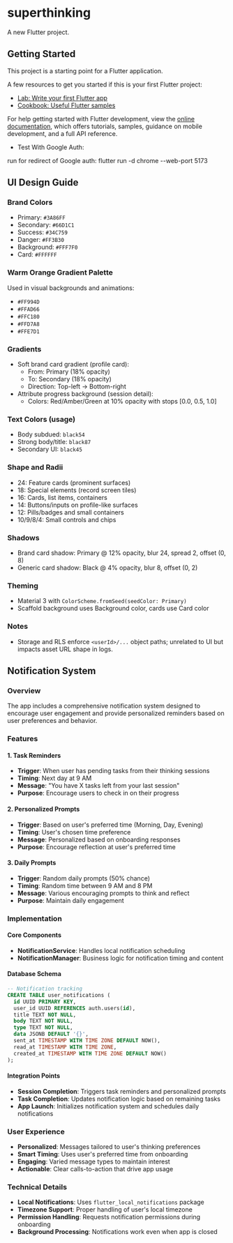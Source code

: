 # superthinking

A new Flutter project.

## Getting Started

This project is a starting point for a Flutter application.

A few resources to get you started if this is your first Flutter project:

- [Lab: Write your first Flutter app](https://docs.flutter.dev/get-started/codelab)
- [Cookbook: Useful Flutter samples](https://docs.flutter.dev/cookbook)

For help getting started with Flutter development, view the
[online documentation](https://docs.flutter.dev/), which offers tutorials,
samples, guidance on mobile development, and a full API reference.

- Test With Google Auth:

run for redirect of Google auth: flutter run -d chrome --web-port 5173

## UI Design Guide

### Brand Colors

- Primary: `#3A86FF`
- Secondary: `#66D1C1`
- Success: `#34C759`
- Danger: `#FF3B30`
- Background: `#FFF7F0`
- Card: `#FFFFFF`

### Warm Orange Gradient Palette

Used in visual backgrounds and animations:

- `#FF994D`
- `#FFAD66`
- `#FFC180`
- `#FFD7A8`
- `#FFE7D1`

### Gradients

- Soft brand card gradient (profile card):
  - From: Primary (18% opacity)
  - To: Secondary (18% opacity)
  - Direction: Top-left → Bottom-right
- Attribute progress background (session detail):
  - Colors: Red/Amber/Green at 10% opacity with stops [0.0, 0.5, 1.0]

### Text Colors (usage)

- Body subdued: `black54`
- Strong body/title: `black87`
- Secondary UI: `black45`

### Shape and Radii

- 24: Feature cards (prominent surfaces)
- 18: Special elements (record screen tiles)
- 16: Cards, list items, containers
- 14: Buttons/inputs on profile-like surfaces
- 12: Pills/badges and small containers
- 10/9/8/4: Small controls and chips

### Shadows

- Brand card shadow: Primary @ 12% opacity, blur 24, spread 2, offset (0, 8)
- Generic card shadow: Black @ 4% opacity, blur 8, offset (0, 2)

### Theming

- Material 3 with `ColorScheme.fromSeed(seedColor: Primary)`
- Scaffold background uses Background color, cards use Card color

### Notes

- Storage and RLS enforce `<userId>/...` object paths; unrelated to UI but impacts asset URL shape in logs.

## Notification System

### Overview

The app includes a comprehensive notification system designed to encourage user engagement and provide personalized reminders based on user preferences and behavior.

### Features

#### 1. Task Reminders

- **Trigger**: When user has pending tasks from their thinking sessions
- **Timing**: Next day at 9 AM
- **Message**: "You have X tasks left from your last session"
- **Purpose**: Encourage users to check in on their progress

#### 2. Personalized Prompts

- **Trigger**: Based on user's preferred time (Morning, Day, Evening)
- **Timing**: User's chosen time preference
- **Message**: Personalized based on onboarding responses
- **Purpose**: Encourage reflection at user's preferred time

#### 3. Daily Prompts

- **Trigger**: Random daily prompts (50% chance)
- **Timing**: Random time between 9 AM and 8 PM
- **Message**: Various encouraging prompts to think and reflect
- **Purpose**: Maintain daily engagement

### Implementation

#### Core Components

- **NotificationService**: Handles local notification scheduling
- **NotificationManager**: Business logic for notification timing and content

#### Database Schema

```sql
-- Notification tracking
CREATE TABLE user_notifications (
  id UUID PRIMARY KEY,
  user_id UUID REFERENCES auth.users(id),
  title TEXT NOT NULL,
  body TEXT NOT NULL,
  type TEXT NOT NULL,
  data JSONB DEFAULT '{}',
  sent_at TIMESTAMP WITH TIME ZONE DEFAULT NOW(),
  read_at TIMESTAMP WITH TIME ZONE,
  created_at TIMESTAMP WITH TIME ZONE DEFAULT NOW()
);
```

#### Integration Points

- **Session Completion**: Triggers task reminders and personalized prompts
- **Task Completion**: Updates notification logic based on remaining tasks
- **App Launch**: Initializes notification system and schedules daily notifications

### User Experience

- **Personalized**: Messages tailored to user's thinking preferences
- **Smart Timing**: Uses user's preferred time from onboarding
- **Engaging**: Varied message types to maintain interest
- **Actionable**: Clear calls-to-action that drive app usage

### Technical Details

- **Local Notifications**: Uses `flutter_local_notifications` package
- **Timezone Support**: Proper handling of user's local timezone
- **Permission Handling**: Requests notification permissions during onboarding
- **Background Processing**: Notifications work even when app is closed
